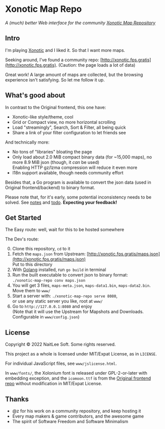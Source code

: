 
# Xonotic Map Repo

*A (much) better Web interface for the community [Xonotic Map Repository](https://github.com/z/xonotic-map-repository)*

## Intro

I'm playing [Xonotic](https://xonotic.org/) and I liked it. So that I want more maps.

Seeking around, I've found a community repo: [http://xonotic.fps.gratis](http://xonotic.fps.gratis). (Caution: the page loads a lot of data)

Great work! A large amount of maps are collected, but the browsing experience isn't satisfying. So let me follow it up.

## What's good about

In contrast to the Original frontend, this one have:

- Xonotic-like style/theme, cool
- Grid or Compact view, no more horizontal scrolling
- Load "streamingly", Search, Sort & Filter, all being quick
- Share a link of your filter configuration to let friends see

And technically more:

- No tons of "libraries" bloating the page
- Only load about 2.0 MiB compact binary data (for ~15,000 maps), no more 8.9 MiB json (though, it *can* be used)  
  Enabling HTTP gz/lzma compression will reduce it even more
- I18n support available, though needs community effort

Besides that, a Go program is available to convert the json data (used in Original frontend/backend) to binary format.

Please note that, for it's early, some potential inconsistency needs to be solved. See [notes](notes.txt) and [todo](todo.txt). **Expecting your feedback!**

## Get Started

The Easy route: well, wait for this to be hosted somewhere

The Dev's route:

0. Clone this repository, `cd` to it
1. Fetch the `maps.json` from Upstream: [http://xonotic.fps.gratis/maps.json](http://xonotic.fps.gratis/maps.json)  
  Put to this directory
2. With [Golang](https://go.dev/) installed, run `go build` in terminal
3. Run the built executable to convert json to binary format:  
  `./xonotic-map-repo conv maps.json`
4. You will get 3 files, `maps-meta.json`, `maps-data1.bin`, `maps-data2.bin`.  
  Move them to `www/`
5. Start a server with:
  `./xonotic-map-repo serve 8080`,  
  or use any static server you like, root at `www/`
6. Go to `http://127.0.0.1:8080` and enjoy  
  (Note that it will use the Upstream for Mapshots and Downloads. Configurable in `www/config.json`)

## License

Copyright © 2022 NaitLee Soft. Some rights reserved.

This project as a whole is licensed under MIT/Expat License, as in `LICENSE`.

For individual JavaScript files, see `www/jslicense.html`.

In `www/fonts/`, the Xolonium font is released under GPL-2-or-later with embedding exception, and the `icomoon.ttf` is from the [Original frontend repo](https://github.com/z/xonotic-map-repository-web/) without modification in MIT/Expat License.

## Thanks

- @z for his work on a community repository, and keep hosting it
- Every map makers & game contributors, and the awesome game
- The spirit of Software Freedom and Software Minimalism
